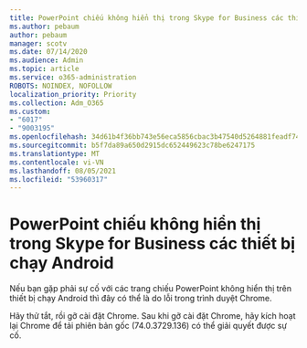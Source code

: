 ```yaml
---
title: PowerPoint chiếu không hiển thị trong Skype for Business các thiết bị chạy Android
ms.author: pebaum
author: pebaum
manager: scotv
ms.date: 07/14/2020
ms.audience: Admin
ms.topic: article
ms.service: o365-administration
ROBOTS: NOINDEX, NOFOLLOW
localization_priority: Priority
ms.collection: Adm_O365
ms.custom:
- "6017"
- "9003195"
ms.openlocfilehash: 34d61b4f36bb743e56eca5856cbac3b47540d5264881feadf74fe20bf88d64b8
ms.sourcegitcommit: b5f7da89a650d2915dc652449623c78be6247175
ms.translationtype: MT
ms.contentlocale: vi-VN
ms.lasthandoff: 08/05/2021
ms.locfileid: "53960317"
---
```

# <a name="powerpoint-slides-not-showing-in-skype-for-business-on-android-devices"></a>PowerPoint chiếu không hiển thị trong Skype for Business các thiết bị chạy Android

Nếu bạn gặp phải sự cố với các trang chiếu PowerPoint không hiển thị trên thiết bị chạy Android thì đây có thể là do lỗi trong trình duyệt Chrome.

Hãy thử tắt, rồi gỡ cài đặt Chrome. Sau khi gỡ cài đặt Chrome, hãy kích hoạt lại Chrome để tải phiên bản gốc (74.0.3729.136) có thể giải quyết được sự cố.